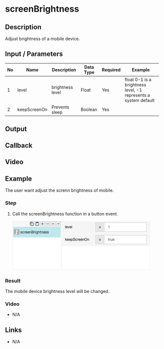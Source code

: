 
# screenBrightness

## Description

Adjust brightness of a mobile device.

## Input / Parameters

| No | Name | Description | Data Type | Required | Example |
| ------ | ------ | ------ |------ | ------ | ------ |
| 1 | level | brightness level | Float | Yes | float 0-1 is a brightness level, -1 represents a system default |
| 2 | keepScreenOn | Prevents sleep | Boolean | Yes | |

## Output

## Callback

## Video

## Example

The user want adjust the screnn brightness of mobile.

### Step

1. Call the screenBrightness function in a button event.

    ![](./screenBrightness-step-1.png)
    
### Result

The mobile device brightness level will be changed.

### Video

- N/A
<!--[![Video](http://i.imgur.com/Ot5DWAW.png)](https://youtu.be/StTqXEQ2l-Y?t=35s)-->

## Links

- N/A